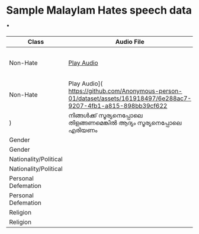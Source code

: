 
# Sample Malaylam Hates speech data .


|Class | Audio File | Text |
|---------|------------|------|
|Non-Hate|[Play Audio](https://github.com/Anonymous-person-01/dataset/assets/161918497/8ae3ed1e-75e1-4fab-a290-084a3ecf1ab5)  | ഒരിക്കലും ജീവിതത്തിൽ വിട്ടു കൊടുക്കരുത്. |
|Non-Hate|Play Audio]( https://github.com/Anonymous-person-01/dataset/assets/161918497/6e288ac7-9207-4fb1-a815-898bb39cf622
) | നിങ്ങൾക്ക് സൂര്യനെപ്പോലെ തിളങ്ങണമെങ്കിൽ ആദ്യം സൂര്യനെപ്പോലെ എരിയണം|
|Gender| | |
|Gender|||
|Nationality/Political||| 
|Nationality/Political|||
|Personal Defemation|||
|Personal Defemation|||
|Religion|||
|Religion|||





















